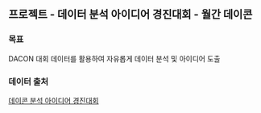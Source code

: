 ## 프로젝트 - 데이터 분석 아이디어 경진대회 - 월간 데이콘
### 목표
DACON 대회 데이터를 활용하여 자유롭게 데이터 분석 및 아이디어 도출

### 데이터 출처<br>
<a href = 'https://dacon.io/competitions/official/236198/overview/description'>데이콘 분석 아이디어 경진대회</a>
